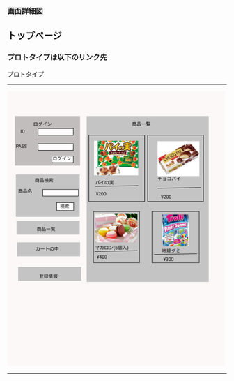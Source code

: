 ### 画面詳細図
## トップページ
### プロトタイプは以下のリンク先
[プロトタイプ](https://www.figma.com/file/RxVIJwLfJTYctd4aWOAFT0/Untitled?node-id=1%3A2)
*****
<img src="../img/toppage.png" width="500">

*****
